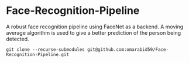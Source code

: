 # Face-Recognition-Pipeline
A robust face recognition pipeline using FaceNet as a backend. A moving average algorithm is used to give a better prediction of the person being detected.

``git clone --recurse-submodules git@github.com:omarabid59/Face-Recognition-Pipeline.git``
